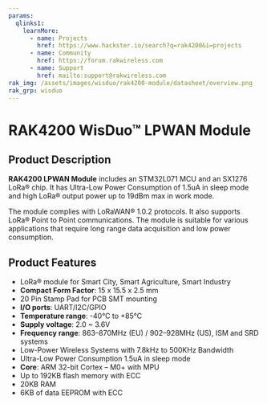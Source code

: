 ```yaml
---
params:
  qlinks1:
    learnMore:
      - name: Projects
        href: https://www.hackster.io/search?q=rak4200&i=projects
      - name: Community
        href: https://forum.rakwireless.com
      - name: Support
        href: mailto:support@rakwireless.com
rak_img: /assets/images/wisduo/rak4200-module/datasheet/overview.png
rak_grp: wisduo
---
```

# RAK4200 WisDuo™ LPWAN Module

<rk-img
  src="/assets/images/wisduo/rak4200-module/datasheet/overview.png"
  width="50%"
  figure-number="1"
  caption="RAK4200 Module"
/>

## Product Description

**RAK4200 LPWAN Module** includes an STM32L071 MCU and an SX1276 LoRa® chip. It has Ultra-Low Power Consumption of 1.5uA in sleep mode and high LoRa® output power up to 19dBm max in work mode.

The module complies with LoRaWAN® 1.0.2 protocols. It also supports LoRa® Point to Point communications. The module is suitable for various applications that require long range data acquisition and low power consumption.

<rk-btn
  src="../Datasheet/"
  label="View Datasheet for the RAK4200 LPWAN Module"
/>

<rk-quick-links :params="$page.frontmatter.params.qlinks1"/>

## Product Features

* LoRa® module for Smart City, Smart Agriculture, Smart Industry
* **Compact Form Factor**: 15 x 15.5 x 2.5 mm
* 20 Pin Stamp Pad for PCB SMT mounting
* **I/O ports**: UART/I2C/GPIO
* **Temperature range**: -40°C to +85°C
* **Supply voltage**: 2.0 ~ 3.6V
* **Frequency range**: 863–870MHz (EU) / 902–928MHz (US), ISM and SRD systems
* Low-Power Wireless Systems with 7.8kHz to 500KHz Bandwidth
* Ultra-Low Power Consumption 1.5uA in sleep mode
* **Core**: ARM 32-bit Cortex – M0+ with MPU
* Up to 192KB flash memory with ECC
* 20KB RAM
* 6KB of data EEPROM with ECC

<rk-btn
  src="https://store.rakwireless.com/products/rak4200-lora-module"
  label="Buy a RAK4200 LPWAN Module"
  _blank
/>